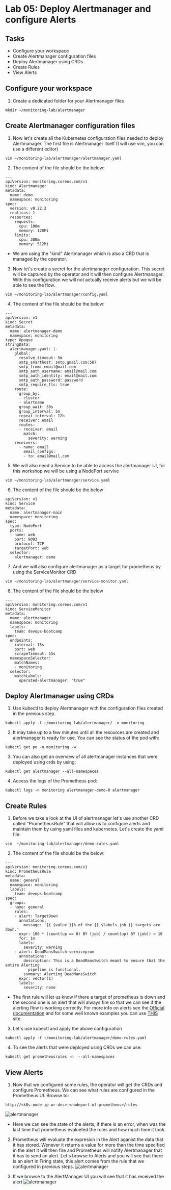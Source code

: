 # Lab 05: Deploy Alertmanager and configure Alerts

## Tasks

 - Configure your workspace
 - Create Alertmanager configuration files
 - Deploy Alertmanager using CRDs
 - Create Rules
 - View Alerts

## Configure your workspace

1. Create a dedicated folder for your Alertmanager files

```
mkdir ~/monitoring-lab/alertmanager
```

## Create Alertmanager configuration files

1. Now let's create all the Kubernetes configuration files needed to deploy Alertmanager. The first file is Alertmanager itself (I will use vim, you can use a different editor)
```
vim ~/monitoring-lab/alertmanager/alertmanager.yaml
```

2. The content of the file should be the below:
```
---
apiVersion: monitoring.coreos.com/v1
kind: Alertmanager
metadata:
  name: demo
  namespace: monitoring
spec:
  version: v0.22.2
  replicas: 1
  resources:
    requests:
      cpu: 100m
      memory: 128Mi
    limits:
      cpu: 300m
      memory: 512Mi

```
  - We are using the "kind" Alertmanager which is also a CRD that is managed by the operator.

3. Now let's create a secret for the alertmanager configuration. This secret will be captured by the operator and it will then configure Alertmanager. With this configuration we will not actually receive alerts but we will be able to see the flow.

```
vim ~/monitoring-lab/alertmanager/config.yaml
```

4. The content of the file should be the below:
```
---
apiVersion: v1
kind: Secret
metadata:
  name: alertmanager-demo
  namespace: monitoring
type: Opaque
stringData:
  alertmanager.yaml: |-
    global:
      resolve_timeout: 5m
      smtp_smarthost: smtp.gmail.com:587
      smtp_from: email@mail.com
      smtp_auth_username: email@mail.com
      smtp_auth_identity: email@mail.com
      smtp_auth_password: password
      smtp_require_tls: true
    route:
      group_by:
      - cluster
      - alertname
      group_wait: 30s
      group_interval: 5m
      repeat_interval: 12h
      receiver: email
      routes:
      - receiver: email
        match:
          severity: warning
    receivers:
      - name: email
        email_configs:
        - to: email@mail.com
```

5. We will also need a Service to be able to access the alertmanager UI, for this workshop we will be using a NodePort servive
```
vim ~/monitoring-lab/alertmanager/service.yaml
```

6. The content of the file should be the below
```
apiVersion: v1
kind: Service
metadata:
  name: alertmanager-main
  namespace: monitoring
spec:
  type: NodePort
  ports:
  - name: web
    port: 9093
    protocol: TCP
    targetPort: web
  selector:
    alertmanager: demo
```

7. And we will also configure alertmanager as a target for prometheus by using the ServiceMonitor CRD
```
vim ~/monitoring-lab/alertmanager/service-monitor.yaml
```

8. The content of the file should be the below
```
---
apiVersion: monitoring.coreos.com/v1
kind: ServiceMonitor
metadata:
  name: alertmanager
  namespace: monitoring
  labels:
    team: devops-bootcamp
spec:
  endpoints:
  - interval: 15s
    port: web
    scrapeTimeout: 15s
  namespaceSelector:
    matchNames:
    - monitoring
  selector:
    matchLabels:
      operated-alertmanager: "true"
```

## Deploy Alertmanager using CRDs

1. Use kubectl to deploy Alertmanager with the configuration files created in the previous step.
```
kubectl apply -f ~/monitoring-lab/alertmanager/ -n monitoring
```

2. It may take up to a few minutes until all the resources are created and alertmanager is ready for use. You can see the status of the pod with:
```
kubectl get po -n monitoring -w
```

3. You can also get an overview of all alertmanager instances that were deployed using crds by using:
```
kubectl get alertmanager --all-namespaces
```

4. Access the logs of the Prometheus pod:
```
kubectl logs -n monitoring alertmanager-demo-0 alertmanager
```

## Create Rules

1. Before we take a look at the UI of alertmanager let's use another CRD called "PrometheusRule" that will allow us to configure alerts and maintain them by using yaml files and kubernetes. Let's create the yaml file:
```
vim  ~/monitoring-lab/alertmanager/demo-rules.yaml
```

2. The content of the file should be the below:
```
---
apiVersion: monitoring.coreos.com/v1
kind: PrometheusRule
metadata:
  name: general
  namespace: monitoring
  labels:
    team: devops-bootcamp
spec:
  groups:
  - name: general
    rules:
    - alert: TargetDown
      annotations:
        message: '{{ $value }}% of the {{ $labels.job }} targets are down.'
      expr: 100 * (count(up == 0) BY (job) / count(up) BY (job)) > 10
      for: 1m
      labels:
        severity: warning
    - alert: DeadMansSwitch-serviceprom
      annotations:
        description: This is a DeadMansSwitch meant to ensure that the entire Alerting
          pipeline is functional.
        summary: Alerting DeadMansSwitch
      expr: vector(1)
      labels:
        severity: none
```
- The first rule will let us know if there a target of prometheus is down and the second one is an alert that will always fire so that we can see if the alerting flow is working correctly. For more info on alerts see the [Official documentation](https://prometheus.io/docs/prometheus/latest/configuration/alerting_rules/) and for some well known examples you can use [THIS](https://awesome-prometheus-alerts.grep.to/rules.html) site.

3. Let's use kubectl and apply the above configuration
```
kubectl apply -f ~/monitoring-lab/alertmanager/demo-rules.yaml
```
4. To see the alerts that were deployed using CRDs we can use:
```
kubectl get prometheusrules -n  --all-namespaces
```

## View Alerts

1. Now that we configured some rules, the operator will get the CRDs and configure Prometheus. We can see what rules are configured in the Prometheus UI. Browse to:
```
http://<k8s-node-ip-or-dns>:<nodeport-of-prometheus>/rules
```
![alertmanager](/images/alertmanager-1.png)
  - Here we can see the state of the alerts, if there is an error, when was the last time that prometheus evalueted the rules and how much time it took.

2. Prometheus will evaluate the expresion in the Alert aganist the data that it has stored. Wenever it returns a value for more than the time specified in the alert it will then fire and Prometheus will notify Alertmanager that it has to send an alert. Let's browse to Alerts and you will see that there is an alert in Firing state, this alert comes from the rule that we configured in previous steps.
![alertmanager](/images/alertmanager-2.png)

3. If we browse to the AlertManager UI you will see that it has received the alert
![alertmanager](/images/alertmanager-3.png)